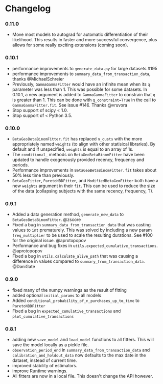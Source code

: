 # Changelog

### 0.11.0
 - Move most models to autograd for automatic differentiation of their likelihood. This results in faster and more successful convergence, plus allows for some really exciting extensions (coming soon).


### 0.10.1
 - performance improvements to `generate_data.py` for large datasets #195
 - performance improvements to `summary_data_from_transaction_data`, thanks @MichaelSchreier
 - Previously, `GammaGammaFitter` would have an infinite mean when its `q` parameter was less than 1. This was possible for some datasets. In 0.10.1, a new argument is added to `GammaGammaFitter` to constrain that `q` is greater than 1. This can be done with `q_constraint=True` in the call to `GammaGammaFitter.fit`. See issue #146. Thanks @vruvora
 - Stop support of scipy < 1.0.
 - Stop support of < Python 3.5.

### 0.10.0
 - `BetaGeoBetaBinomFitter.fit` has replaced `n_custs` with the more appropriately named `weights` (to align with other statisical libraries). By default and if unspecified, `weights` is equal to an array of 1s.
 - The `conditional_` methods on `BetaGeoBetaBinomFitter` have been updated to handle exogenously provided recency, frequency and periods.
 - Performance improvements in `BetaGeoBetaBinomFitter`. `fit` takes about 50% less time than previously.
 - `BetaGeoFitter`, `ParetoNBDFitter`, and `ModifiedBetaGeoFitter` both have a new `weights` argument in their `fit`. This can be used to reduce the size of the data (collapsing subjects with the same recency, frequency, T).

### 0.9.1
 - Added a data generation method, `generate_new_data` to `BetaGeoBetaBinomFitter`. @zscore
 - Fixed a bug in `summary_data_from_transaction_data` that was casting values to `int` prematurely. This was solved by including a new param `freq_multiplier` to be used to scale the resulting durations. See #100 for the original issue.  @aprotopopov
 - Performance and bug fixes in `utils.expected_cumulative_transactions`. @aprotopopov
 - Fixed a bug in `utils.calculate_alive_path` that was causing a difference in values compared to `summary_from_transaction_data`. @DaniGate

### 0.9.0
 - fixed many of the numpy warnings as the result of fitting
 - added optional `initial_params` to all models
 - Added `conditional_probability_of_n_purchases_up_to_time` to `ParetoNBDFitter`
 - Fixed a bug in `expected_cumulative_transactions` and `plot_cumulative_transactions`

### 0.8.1
 - adding new `save_model` and `load_model` functions to all fitters. This will save the model locally as a pickle file.
 - `observation_period_end` in `summary_data_from_transaction_data` and `calibration_and_holdout_data` now defaults to the max date in the dataset, instead of current time.
 - improved stability of estimators.
 - improve Runtime warnings.
 - All fitters are now in a local file. This doesn't change the API however.
